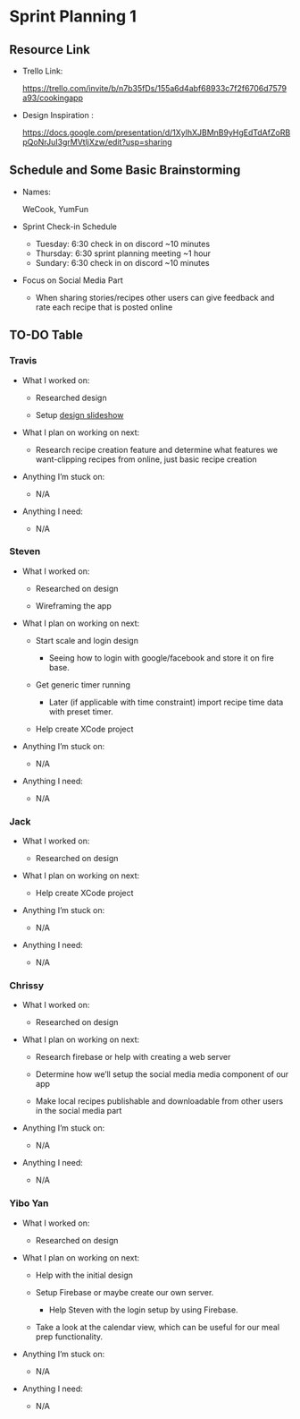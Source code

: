 # Sprint Planning 1

## Resource Link

- Trello Link: 

  https://trello.com/invite/b/n7b35fDs/155a6d4abf68933c7f2f6706d7579a93/cookingapp 

- Design Inspiration :

  https://docs.google.com/presentation/d/1XylhXJBMnB9yHgEdTdAfZoRBpQoNrJuI3grMVtljXzw/edit?usp=sharing

## Schedule and Some Basic Brainstorming

- Names: 

  WeCook, YumFun

- Sprint Check-in Schedule

  - Tuesday: 6:30 check in on discord ~10 minutes
  - Thursday: 6:30 sprint planning meeting ~1 hour
  - Sundary: 6:30 check in on discord ~10 minutes
  
- Focus on Social Media Part

  - When sharing stories/recipes other users can give feedback and rate each recipe that is posted online

## TO-DO Table

### Travis

- What I worked on:

  - Researched design

  - Setup [design slideshow](https://docs.google.com/presentation/d/1XylhXJBMnB9yHgEdTdAfZoRBpQoNrJuI3grMVtljXzw/edit?usp=sharing)
- What I plan on working on next:

  - Research recipe creation feature and determine what features we want-clipping recipes from online, just basic recipe creation
- Anything I’m stuck on:
  - N/A
- Anything I need:
  - N/A

### Steven

- What I worked on:

  - Researched on design

  -  Wireframing the app

- What I plan on working on next:

  - Start scale and login design

    - Seeing how to login with google/facebook and store it on fire base.

  - Get generic timer running

    - Later (if applicable with time constraint) import recipe time data with preset timer.

  - Help create XCode project

- Anything I’m stuck on:

  - N/A

- Anything I need:

  - N/A


### Jack

- What I worked on:

  - Researched on design

- What I plan on working on next:

  - Help create XCode project

- Anything I’m stuck on:

  - N/A

- Anything I need:

  - N/A


### Chrissy

- What I worked on:

  - Researched on design

- What I plan on working on next:

  - Research firebase or help with creating a web server

  - Determine how we’ll setup the social media media component of our app

  - Make local recipes publishable and downloadable from other users in the social media part

- Anything I’m stuck on:

  - N/A

- Anything I need:

  - N/A


### Yibo Yan

- What I worked on:

  - Researched on design

- What I plan on working on next:

  - Help with the initial design

  - Setup Firebase or maybe create our own server.

    - Help Steven with the login setup by using Firebase.

  - Take a look at the calendar view, which can be useful for our meal prep functionality.

- Anything I’m stuck on:

  - N/A

- Anything I need:

  - N/A
